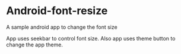 # Android-font-resize
A sample android app to change the font size

App uses seekbar to control font size. Also app uses theme button to change the app theme.
